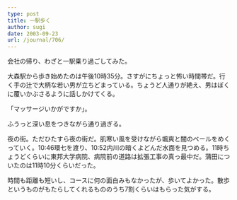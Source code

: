 ```yaml
---
type: post
title: 一駅歩く
author: sugi
date: 2003-09-23
url: /journal/706/
---
```

会社の帰り、わざと一駅乗り過ごしてみた。

大森駅から歩き始めたのは午後10時35分。さすがにちょっと怖い時間帯だ。行く手の辻で大柄な若い男が立ちどまっている。ちょうど人通りが絶え、男はぼくに覆いかぶさるように話しかけてくる。

「マッサージいかがですか」。

ふうっと深い息をつきながら通り過ぎる。

夜の街。ただひたすら夜の街だ。肌寒い風を受けながら颯爽と闇のベールをめくっていく。10:46環七を渡り、10:52内川の暗くよどんだ水面を見つめる。11時ちょうどくらいに東邦大学病院、病院前の道路は拡張工事の真っ最中だ。蒲田についたのは11時10分くらいだった。

時間も距離も短いし、コースに何の面白みもなかったが、歩いてよかった。散歩というものがもたらしてくれるもののうち7割くらいはもらった気がする。
